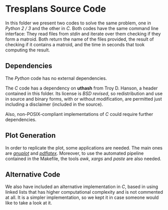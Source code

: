 # Tresplans Source Code

In this folder we present two codes to solve the same problem,
one in *Python 2 / 3* and the other in *C*.
Both codes have the same command line interface:
They read files from *stdin* and iterate over them checking if they form a matroid.
Both return the name of the files provided,
the result of checking if it contains a matroid,
and the time in seconds that took computing the result.

## Dependencies

The *Python* code has no external dependencies.

The *C* code has a dependency on **uthash** from Troy D. Hanson, a header contained in this folder.
Its license is *BSD revised*, so redistribution and use in source and binary forms,
with or without modification, are permitted just including a disclaimer (included in the source).

Also, non-POSIX-compliant implementations of *C* could require further dependencies.

## Plot Generation

In order to replicate the plot, some applications are needed.
The main ones are
*[gnuplot](http://www.gnuplot.info/)*
and
*[pdflatex](https://www.tug.org/texlive/)*.
Moreover, to use the automated pipeline contained in the Makefile,
the tools *awk*, *xargs* and *paste* are also needed.

## Alternative Code

We also have included an alternative implementation in *C*,
based in using linked lists that has higher computational complexity and is not commented at all.
It is a simpler implementation, so we kept it in case someone would like to take a look at it.